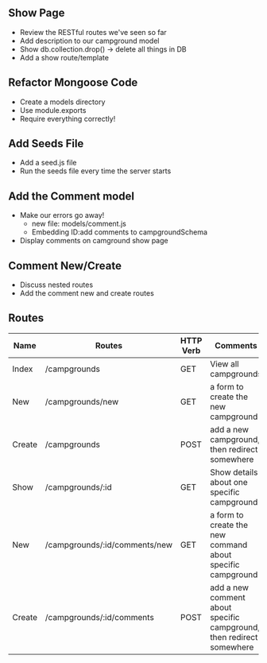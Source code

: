 ## Show Page
* Review the RESTful routes we've seen so far
* Add description to our campground model
* Show db.collection.drop() -> delete all things in DB
* Add a show route/template

## Refactor Mongoose Code
* Create a models directory
* Use module.exports
* Require everything correctly!

## Add Seeds File
* Add a seed.js file
* Run the seeds file every time the server starts

## Add the Comment model
* Make our errors go away!
	* new file: models/comment.js
	* Embedding ID:add comments to campgroundSchema
* Display comments on camground show page

## Comment New/Create
* Discuss nested routes
* Add the comment new and create routes

## Routes
| Name   | Routes                        | HTTP Verb | Comments                                                             |
|--------|-------------------------------|-----------|----------------------------------------------------------------------|
| Index  | /campgrounds                  | GET       | View all campgrounds                                                 |
| New    | /campgrounds/new              | GET       | a form to create the new campground                                  |
| Create | /campgrounds                  | POST      | add a new campground, then redirect somewhere                        |
| Show   | /campgrounds/:id              | GET       | Show details about one specific campground                           |
| New    | /campgrounds/:id/comments/new | GET       | a form to create the new command about specific campground           |
| Create | /campgrounds/:id/comments     | POST      | add a new comment about specific campground, then redirect somewhere |